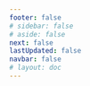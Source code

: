 ```yaml
---
footer: false
# sidebar: false
# aside: false
next: false
lastUpdated: false
navbar: false
# layout: doc
---
```


<script setup>
const chatPrompts = [
  // 商业服务（第一块）
  { id: "1", text: "在UAE注册公司", category: "business" },
  { id: "2", text: "内地公司设立", category: "business" },
  { id: "3", text: "自由区公司注册", category: "business" },
  { id: "4", text: "离岸公司成立", category: "business" },
  { id: "5", text: "UAE自由职业签证", category: "business" },
  { id: "6", text: "迪拜营业执照", category: "business" },
  { id: "7", text: "UAE贸易许可证要求", category: "business" },
  { id: "23", text: "UAE公司设立", category: "business" },
  { id: "24", text: "迪拜自由区", category: "business" },
  { id: "25", text: "UAE公司注册", category: "business" },
  { id: "26", text: "UAE自由职业签证", category: "business" },
  
  // 签证和移民
  { id: "8", text: "UAE Golden Visa申请", category: "visa" },
  { id: "9", text: "UAE工作签证", category: "visa" },
  { id: "10", text: "UAE家庭签证担保", category: "visa" },
  { id: "11", text: "签证体检要求", category: "visa" },
  { id: "12", text: "UAE居留签证流程", category: "visa" },
  { id: "27", text: "UAE签证要求", category: "visa" },
  
  // 法律和文件
  { id: "13", text: "Emirates ID申请", category: "legal" },
  { id: "14", text: "UAE文件认证", category: "legal" },
  { id: "15", text: "UAE授权委托书", category: "legal" },
  { id: "16", text: "UAE商业合同审查", category: "legal" },
  { id: "40", text: "Emirates ID更新", category: "legal" },
  
  // 金融服务
  { id: "17", text: "UAE公司银行账户", category: "finance" },
  { id: "18", text: "UAE税务登记（VAT）", category: "finance" },
  { id: "19", text: "UAE会计服务", category: "finance" },
  { id: "20", text: "UAE经济实质法规", category: "finance" },
  { id: "41", text: "UAE银行服务", category: "finance" },
  
  // 房地产和服务
  { id: "21", text: "UAE房地产投资", category: "property" },
  { id: "22", text: "迪拜办公室租赁", category: "property" },

  // 医疗保健
  { id: "47", text: "UAE医疗保险", category: "healthcare" },
  { id: "48", text: "迪拜最佳医院", category: "healthcare" },
  { id: "49", text: "UAE体检", category: "healthcare" },
  
  // 旅游和娱乐（最后）
  { id: "28", text: "迪拜旅游景点", category: "travel" },
  { id: "29", text: "迪拜世博城", category: "attractions" },
  { id: "30", text: "迪拜相框门票", category: "attractions" },
  { id: "31", text: "哈利法塔门票", category: "attractions" },
  { id: "32", text: "未来博物馆", category: "attractions" },
  { id: "33", text: "阿布扎比卢浮宫", category: "attractions" },
  { id: "34", text: "阿布扎比法拉利世界", category: "attractions" },
  { id: "35", text: "迪拜购物中心购物", category: "shopping" },
]
</script>

<AIChat :prompts="chatPrompts" />
